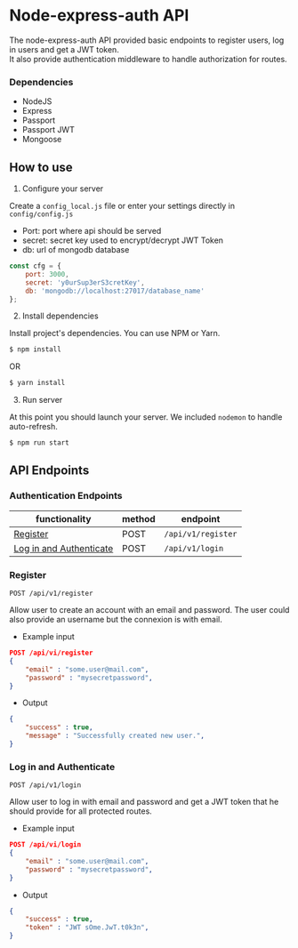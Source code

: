 # Node-express-auth API

The node-express-auth API provided basic endpoints to register users, log in users and get a JWT token.<br/>
It also provide authentication middleware to handle authorization for routes.

### Dependencies ###

- NodeJS
- Express
- Passport
- Passport JWT
- Mongoose

## How to use ##

1. Configure your server

Create a `config_local.js` file or enter your settings directly in `config/config.js`
- Port: port where api should be served
- secret: secret key used to encrypt/decrypt JWT Token
- db: url of mongodb database

```javascript
const cfg = {
    port: 3000,
    secret: 'y0urSup3erS3cretKey',
    db: 'mongodb://localhost:27017/database_name'
};
```

2. Install dependencies

Install project's dependencies. You can use NPM or Yarn.
```sh
$ npm install
```
OR
```sh
$ yarn install
```

3. Run server

At this point you should launch your server. We included `nodemon` to handle auto-refresh.
```sh
$ npm run start
```



## API Endpoints ##

### Authentication Endpoints

functionality | method | endpoint
--- | --- | ---
[Register](#register) | POST | `/api/v1/register`
[Log in and Authenticate](#login) | POST | `/api/v1/login`



<a name="register"></a>
### Register
`POST /api/v1/register`

Allow user to create an account with an email and password. The user could also provide an username but the connexion is with email.
- Example input
```` JSON
POST /api/vi/register
{
	"email" : "some.user@mail.com",
	"password" : "mysecretpassword",
}
````
- Output
```` JSON
{
	"success" : true,
	"message" : "Successfully created new user.",
}
````

<a name="login"></a>
### Log in and Authenticate
`POST /api/v1/login`

Allow user to log in with email and password and get a JWT token that he should provide for all protected routes.
- Example input
```` JSON
POST /api/vi/login
{
	"email" : "some.user@mail.com",
	"password" : "mysecretpassword",
}
````
- Output
```` JSON
{
	"success" : true,
	"token" : "JWT sOme.JwT.t0k3n",
}
````